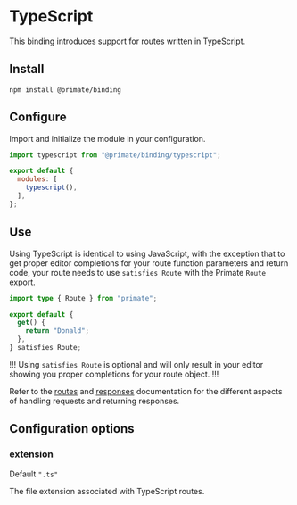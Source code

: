 # TypeScript

This binding introduces support for routes written in TypeScript.

## Install

`npm install @primate/binding`

## Configure

Import and initialize the module in your configuration.

```js caption=primate.config.js
import typescript from "@primate/binding/typescript";

export default {
  modules: [
    typescript(),
  ],
};
```

## Use

Using TypeScript is identical to using JavaScript, with the exception that to
get proper editor completions for your route function parameters and return
code, your route needs to use `satisfies Route` with the Primate `Route` export.

```ts caption=routes/plain-text.ts
import type { Route } from "primate";

export default {
  get() {
    return "Donald";
  },
} satisfies Route;
```

!!!
Using `satisfies Route` is optional and will only result in your editor showing
you proper completions for your route object.
!!!

Refer to the [routes] and [responses] documentation for the different aspects
of handling requests and returning responses.

## Configuration options

### extension

Default `".ts"`

The file extension associated with TypeScript routes.

[routes]: /guide/routes
[responses]: /guide/responses
